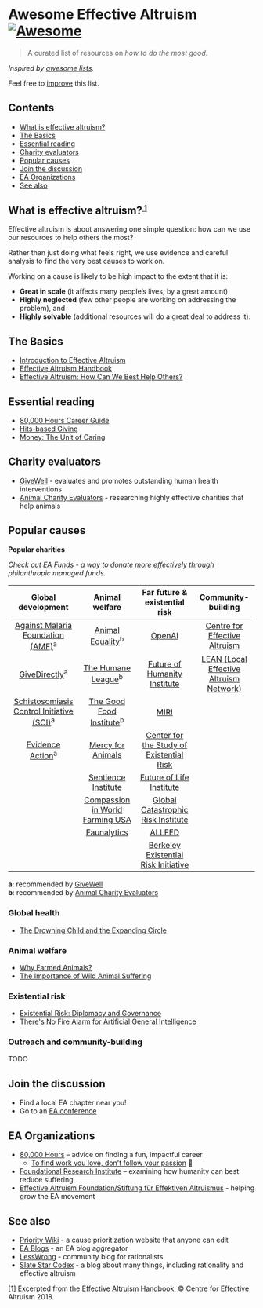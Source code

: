 # Awesome Effective Altruism  [![Awesome](https://awesome.re/badge.svg)](https://awesome.re)

> A curated list of resources on _how to do the most good_.

_Inspired by [awesome lists](https://github.com/sindresorhus/awesome)._

Feel free to <a href="https://github.com/henryaj/awesome-effective-altruism/blob/master/CONTRIBUTING.md" target="_blank">improve</a> this list.

## Contents

- [What is effective altruism?](#what-is-effective-altruism)
- [The Basics](#the-basics)
- [Essential reading](#essential-reading)
- [Charity evaluators](#charity-evaluators)
- [Popular causes](#popular-causes)
- [Join the discussion](#join-the-discussion)
- [EA Organizations](#ea-organisations)
- [See also](#see-also)

## What is effective altruism?<small><sup><a href="#footnote1"> 1</a></sup></small>

<!-- apologies for the inline HTML - this is the only way to get this formatted properly! -->
<p>Effective altruism is about answering one simple question: how can we use our resources to help others the most?</p>

<p>Rather than just doing what feels right, we use evidence and careful analysis to find the very best causes to work on.</p>

<p>Working on a cause is likely to be high impact to the extent that it is:</p>

<ul>
  <li><strong>Great in scale</strong> (it affects many people’s lives, by a great amount)</li>
  <li><strong>Highly neglected</strong> (few other people are working on addressing the problem), and</li>
  <li><strong>Highly solvable</strong> (additional resources will do a great deal to address it).</li>
</ul>


## The Basics

* [Introduction to Effective Altruism](https://www.effectivealtruism.org/articles/introduction-to-effective-altruism/)
* [Effective Altruism Handbook](https://www.effectivealtruism.org/handbook/)
* [Effective Altruism: How Can We Best Help Others?](https://www.smashwords.com/books/view/874692)

## Essential reading

* [80,000 Hours Career Guide](https://80000hours.org/career-guide/)
* [Hits-based Giving](https://www.openphilanthropy.org/blog/hits-based-giving)
* [Money: The Unit of Caring](https://www.lesswrong.com/posts/ZpDnRCeef2CLEFeKM/money-the-unit-of-caring)

## Charity evaluators

* [GiveWell](https://www.givewell.org/) - evaluates and promotes outstanding human health interventions
* [Animal Charity Evaluators](https://animalcharityevaluators.org/) - researching highly effective charities that help animals

## Popular causes

**Popular charities**

_Check out [EA Funds](https://app.effectivealtruism.org/funds) - a way to donate more effectively through philanthropic managed funds._

| **Global development** | **Animal welfare** | **Far future & existential risk** | **Community-building** |
|:---------------------------------------------------------------------------------------------------------------------:|:----------------------------------------------------------------:|:-------------------------------------------------------------------:|:----------------------------------------------------------------------------:|
| [Against Malaria Foundation (AMF)](https://www.againstmalaria.com/)<sup>a</sup> | [Animal Equality](https://animalequality.org/)<sup>b</sup> | [OpenAI](http://openai.com) | [Centre for Effective Altruism](https://www.centreforeffectivealtruism.org/) |
| [GiveDirectly](https://givedirectly.org/)<sup>a</sup> | [The Humane League](http://www.thehumaneleague.com/)<sup>b</sup> | [Future of Humanity Institute](https://www.fhi.ox.ac.uk/) | [LEAN (Local Effective Altruism Network)](https://rtcharity.org/lean/) |
| [Schistosomiasis Control Initiative (SCI)](https://www.imperial.ac.uk/schistosomiasis-control-initiative)<sup>a</sup> | [The Good Food Institute](http://www.gfi.org/)<sup>b</sup> | [MIRI](https://intelligence.org/) |  |
| [Evidence Action](https://www.evidenceaction.org/)<sup>a</sup> | [Mercy for Animals](https://mercyforanimals.org/) | [Center for the Study of Existential Risk](https://www.cser.ac.uk/) |  |
|  | [Sentience Institute](https://www.sentienceinstitute.org/) | [Future of Life Institute](https://futureoflife.org/) |  |
|  | [Compassion in World Farming USA](https://www.ciwf.com/) | [Global Catastrophic Risk Institute](https://gcrinstitute.org/) |  |
|  | [Faunalytics](https://faunalytics.org/) | [ALLFED](http://allfed.info/) |  |
|  |  | [Berkeley Existential Risk Initiative](http://existence.org/) |  |

**a**: recommended by [GiveWell](https://www.givewell.org/) <br>
**b**: recommended by [Animal Charity Evaluators](https://animalcharityevaluators.org/)

### Global health

* [The Drowning Child and the Expanding Circle](http://effective-altruism.com/ea/6u/the_drowning_child_and_the_expanding_circle/)

### Animal welfare

* [Why Farmed Animals?](https://animalcharityevaluators.org/donation-advice/why-farmed-animals/)
* [The Importance of Wild Animal Suffering](https://foundational-research.org/the-importance-of-wild-animal-suffering/)

### Existential risk

* [Existential Risk: Diplomacy and Governance](https://www.fhi.ox.ac.uk/wp-content/uploads/Existential-Risks-2017-01-23.pdf)
* [There's No Fire Alarm for Artificial General Intelligence](https://intelligence.org/2017/10/13/fire-alarm/)

### Outreach and community-building 

TODO

## Join the discussion

* Find a local EA chapter near you!
* Go to an [EA conference](https://www.eaglobal.org/events/)

## EA Organizations

* [80,000 Hours](https://80000hours.org/) – advice on finding a fun, impactful career
  * [To find work you love, don't follow your passion](https://www.youtube.com/watch?v=MKlx1DLa9EA) 🎥
* [Foundational Research Institute](https://foundational-research.org) – examining how humanity can best reduce suffering
* [Effective Altruism Foundation/Stiftung für Effektiven Altruismus](https://ea-foundation.org/) - helping grow the EA movement

## See also

* [Priority Wiki](http://priority.wiki/) - a cause prioritization website that anyone can edit
* [EA Blogs](http://eablogs.net/) - an EA blog aggregator
* [LessWrong](https://www.lesswrong.com) - community blog for rationalists
* [Slate Star Codex](http://slatestarcodex.com) - a blog about many things, including rationality and effective altruism

<a name="footnote1">[1]</a> Excerpted from the [Effective Altruism Handbook](https://www.effectivealtruism.org/handbook/), © Centre for Effective Altruism 2018.
